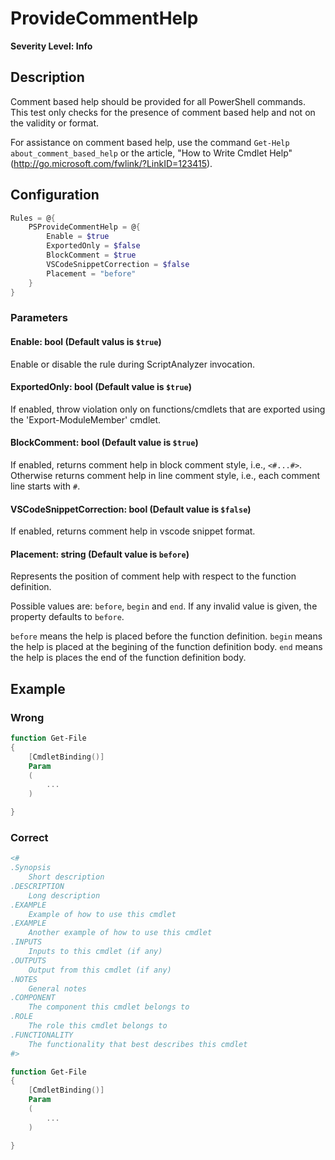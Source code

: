# ProvideCommentHelp

**Severity Level: Info**

## Description

Comment based help should be provided for all PowerShell commands. This test only checks for the presence of comment based help and not on the validity or format.

For assistance on comment based help, use the command ```Get-Help about_comment_based_help``` or the article, "How to Write Cmdlet Help" (http://go.microsoft.com/fwlink/?LinkID=123415).

## Configuration

```powershell
Rules = @{
    PSProvideCommentHelp = @{
        Enable = $true
        ExportedOnly = $false
        BlockComment = $true
        VSCodeSnippetCorrection = $false
        Placement = "before"
    }
}
```

### Parameters

#### Enable: bool (Default valus is `$true`)

Enable or disable the rule during ScriptAnalyzer invocation.

#### ExportedOnly: bool (Default value is `$true`)

If enabled, throw violation only on functions/cmdlets that are exported using the 'Export-ModuleMember' cmdlet.

#### BlockComment: bool (Default value is `$true`)

If enabled, returns comment help in block comment style, i.e., `<#...#>`. Otherwise returns
comment help in line comment style, i.e., each comment line starts with `#`.

#### VSCodeSnippetCorrection: bool (Default value is `$false`)

If enabled, returns comment help in vscode snippet format.

#### Placement: string (Default value is `before`)

Represents the position of comment help with respect to the function definition.

Possible values are: `before`, `begin` and `end`. If any invalid value is given, the
property defaults to `before`.

`before` means the help is placed before the function definition.
`begin` means the help is placed at the begining of the function definition body.
`end` means the help is places the end of the function definition body.

## Example

### Wrong

``` PowerShell
function Get-File
{
    [CmdletBinding()]
    Param
    (
        ...
    )

}
```

### Correct

``` PowerShell
<#
.Synopsis
    Short description
.DESCRIPTION
    Long description
.EXAMPLE
    Example of how to use this cmdlet
.EXAMPLE
    Another example of how to use this cmdlet
.INPUTS
    Inputs to this cmdlet (if any)
.OUTPUTS
    Output from this cmdlet (if any)
.NOTES
    General notes
.COMPONENT
    The component this cmdlet belongs to
.ROLE
    The role this cmdlet belongs to
.FUNCTIONALITY
    The functionality that best describes this cmdlet
#>

function Get-File
{
    [CmdletBinding()]
    Param
    (
        ...
    )

}
```

